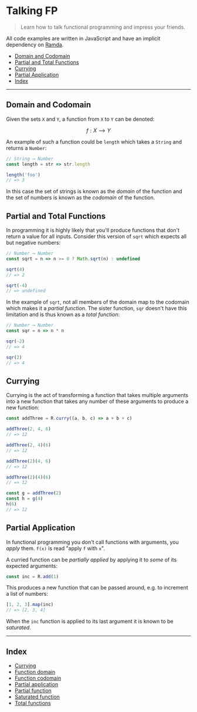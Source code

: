 # Talking FP

> Learn how to talk functional programming and impress your friends.

All code examples are written in JavaScript and have an implicit dependency on [Ramda](http://ramdajs.com/).

- [Domain and Codomain](#domain-and-codomain)
- [Partial and Total Functions](#partial-and-total-functions)
- [Currying](#currying)
- [Partial Application](#partial-application)
- [Index](#index)

---

## Domain and Codomain

Given the sets `X` and `Y`, a function from `X` to `Y` can be denoted:

```math
f: X ⟶ Y
```

An example of such a function could be `length` which takes a `String` and returns a `Number`:

```js
// String ⟶ Number
const length = str => str.length

length('foo')
// => 3
```

In this case the set of strings is known as the *domain* of the function and the set of numbers is known as the *codomain* of the function.

## Partial and Total Functions

In programming it is highly likely that you'll produce functions that don't return a value for all inputs. Consider this version of `sqrt` which expects all but negative numbers:

```js
// Number ⟶ Number
const sqrt = n => n >= 0 ? Math.sqrt(n) : undefined

sqrt(4)
// => 2

sqrt(-4)
// => undefined
```

In the example of `sqrt`, not all members of the domain map to the codomain which makes it a *partial function*. The sister function, `sqr` doesn't have this limitation and is thus known as a *total function*:

```js
// Number ⟶ Number
const sqr = n => n * n

sqr(-2)
// => 4

sqr(2)
// => 4
```

## Currying

Currying is the act of transforming a function that takes multiple arguments into a new function that takes any number of these arguments to produce a new function:

```js
const addThree = R.curry((a, b, c) => a + b + c)

addThree(2, 4, 6)
// => 12

addThree(2, 4)(6)
// => 12

addThree(2)(4, 6)
// => 12

addThree(2)(4)(6)
// => 12

const g = addThree(2)
const h = g(4)
h(6)
// => 12
```

## Partial Application

In functional programming you don't call functions with arguments, you *apply* them. `f(x)` is read "apply `f` with `x`".

A curried function can be *partially applied* by applying it to *some* of its expected arguments:

```js
const inc = R.add(1)
```

This produces a new function that can be passed around, e.g. to increment a list of numbers:

```js
[1, 2, 3].map(inc)
// => [2, 3, 4]
```

When the `inc` function is applied to its last argument it is known to be *saturated*.

---

## Index

- [Currying](#currying)
- [Function domain](#domain-and-codomain)
- [Function codomain](#domain-and-codomain)
- [Partial application](#partial-application)
- [Partial function](#partial-and-total-functions)
- [Saturated function](#partial-application)
- [Total functions](#partial-and-total-functions)
